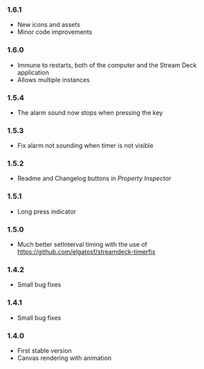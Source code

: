 ### 1.6.1
- New icons and assets
- Minor code improvements

### 1.6.0
- Immune to restarts, both of the computer and the Stream Deck application
- Allows multiple instances

### 1.5.4
- The alarm sound now stops when pressing the key

### 1.5.3
- Fix alarm not sounding when timer is not visible

### 1.5.2
- Readme and Changelog buttons in *Property Inspector*

### 1.5.1
- Long press indicator

### 1.5.0
- Much better setInterval timing with the use of https://github.com/elgatosf/streamdeck-timerfix

### 1.4.2
- Small bug fixes

### 1.4.1
- Small bug fixes

### 1.4.0
- First stable version
- Canvas rendering with animation

